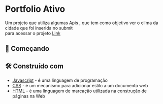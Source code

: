 # Portfolio Ativo


Um projeto que utiliza algumas Apis , que tem como objetivo ver o clima da cidade que foi inserida no submit <br>
para acessar o projeto [Link](https://caiomafia.github.io/Clima-Api/)


## 🚀 Começando


## 🛠️ Construído com


* [Javascript]() - é uma linguagem de programação
* [CSS]() - é um mecanismo para adicionar estilo a um documento web
* [HTML]() - é uma linguagem de marcação utilizada na construção de páginas na Web



